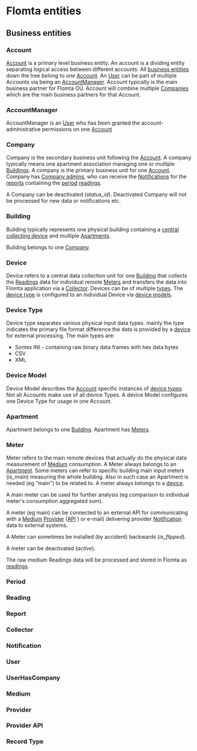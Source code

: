# Flomta entities

## Business entities

### Account

[Account](/models.md#Account) is a primary level business entity. An account is a dividing entity separating logical 
access between different accounts. All [business entities](/models.md#business-entities) down the tree _belong_ to _one_ 
[Account](/models.md#Account). An [User](models.md#user) can be part of multiple Accounts via being an 
[AccountManager](/models.md#AccountManager). Account typically is the main business partner for Flomta OÜ. Account will 
combine multiple [Companies](models.md#company) which are the main business partners for that Account. 

### AccountManager

AccountManager is an [User](models.md#user) who has been granted the account-administrative permissions on one 
[Account](/models.md#Aaccount)

### Company

Company is the secondary business unit following the [Account](models.md#Account). A company typically means one 
apartment association managing one or multiple [Buildings](models.md#building). A company is the primary business unit 
for one [Account](/models.md#Account). Company has [Company admins](models.md#UserHasCompany), who can receive the 
[Notifications](models.md#notification) for the [reports](models.md#report) containing the [period](models.md#period) 
[readings](models.md#reading). 

A Company can be deactivated (_status_id_). Deactivated Company will not be processed for new data or notifications etc.

### Building

Building typically represents one physical building containing a [central collecting device](models.md#device) and 
multiple [Apartments](models.md#apartment). 

Building belongs to one [Company](models.md#company).

### Device

Device refers to a central data collection unit for one [Building](models.md#building) that collects the 
[Readings](models.md#reading) data for individual remote [Meters](models.md#meter) and transfers the data into Flomta
application via a [Collector](models.md#collector). Devices can be of multiple [types](models.md#device-type). The 
[device type](models.md#device-type) is configured to an individual Device via [device models](models.md#device-model). 

### Device Type

Device type separates various physical input data types. mainly the type indicates the primary file format difference
the data is provided by a [device](models.md#device) for external processing. The main types are:

- Sontex INI - containing raw binary data frames with hex data bytes
- CSV
- XML

### Device Model

Device Model describes the [Account](models.md#account) specific instances of [device types](models.md#device-type). Not 
all Accounts make use of all device Types. A device Model configures one Device Type for usage in one Account. 

### Apartment

Apartment belongs to one [Building](models.md#building). Apartment has [Meters](models.md#meter). 

### Meter

Meter refers to the main remote devices that actually do the physical data measurement of [Medium](models.md#medium) 
consumption. A Meter always belongs to an [Apartment](models.md#apartment). Some meters can refer to specific building
main input meters (_is_main_) measuring the whole building. Also in such case an Apartment is needed (eg "main") to be 
related to. A meter always belongs to a [device](models.md#device).

A main meter can be used for further analysis (eg comparison to individual meter's consumption aggregated sum). 

A meter (eg main) can be connected to an external API for communicating with a [Medium](models.md#medium)
[Provider](models.md#provider) ([API](models.md#provider-api) ) or e-mail) delivering provider 
[Notification](models.md#notification) data to external systems. 

A Meter can sometimes be installed (by accident) backwards (_is_flipped_). 

A meter can be deactivated (_active_).

The raw medium Readings data will be processed and stored in Flomta as [readings](models.md#reading).  

### Period

### Reading

### Report

### Collector

### Notification

### User

### UserHasCompany

### Medium

### Provider

### Provider API

### Record Type


